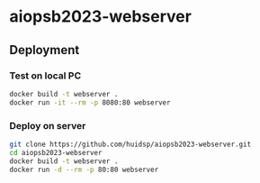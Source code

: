 # aiopsb2023-webserver


## Deployment

### Test on local PC

```sh
docker build -t webserver .
docker run -it --rm -p 8080:80 webserver 
```

### Deploy on server

```sh
git clone https://github.com/huidsp/aiopsb2023-webserver.git
cd aiopsb2023-webserver
docker build -t webserver .
docker run -d --rm -p 80:80 webserver 
```
